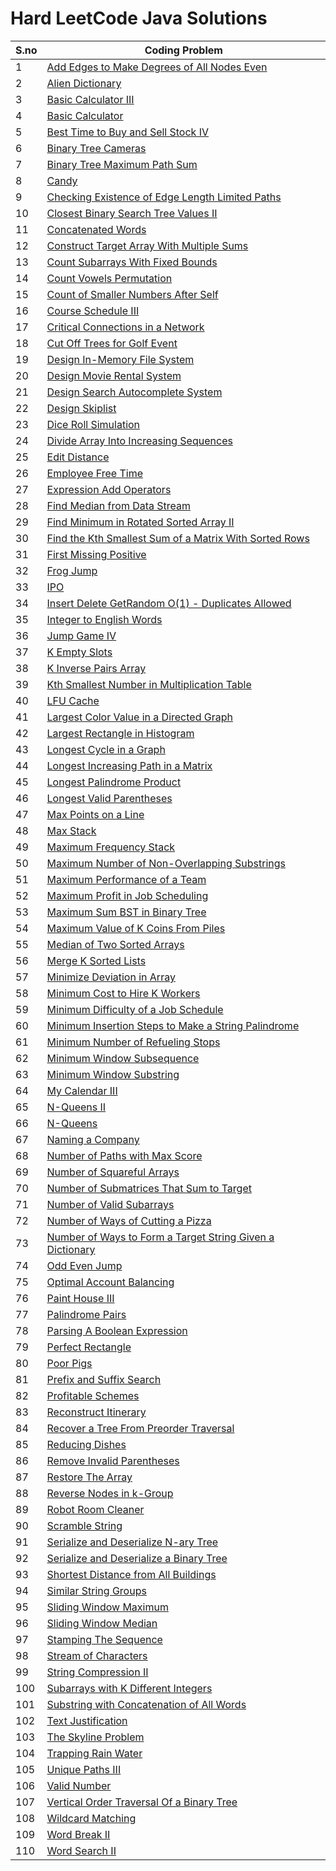 # Hard LeetCode Java Solutions 
S.no | Coding Problem 
--- | --- 
1 | [Add Edges to Make Degrees of All Nodes Even](https://github.com/varunu28/LeetCode-Java-Solutions/tree/master/Hard/Add%20Edges%20to%20Make%20Degrees%20of%20All%20Nodes%20Even.java)
2 | [Alien Dictionary](https://github.com/varunu28/LeetCode-Java-Solutions/tree/master/Hard/Alien%20Dictionary.java)
3 | [Basic Calculator III](https://github.com/varunu28/LeetCode-Java-Solutions/tree/master/Hard/Basic%20Calculator%20III.java)
4 | [Basic Calculator](https://github.com/varunu28/LeetCode-Java-Solutions/tree/master/Hard/Basic%20Calculator.java)
5 | [Best Time to Buy and Sell Stock IV](https://github.com/varunu28/LeetCode-Java-Solutions/tree/master/Hard/Best%20Time%20to%20Buy%20and%20Sell%20Stock%20IV.java)
6 | [Binary Tree Cameras](https://github.com/varunu28/LeetCode-Java-Solutions/tree/master/Hard/Binary%20Tree%20Cameras.java)
7 | [Binary Tree Maximum Path Sum](https://github.com/varunu28/LeetCode-Java-Solutions/tree/master/Hard/Binary%20Tree%20Maximum%20Path%20Sum.java)
8 | [Candy](https://github.com/varunu28/LeetCode-Java-Solutions/tree/master/Hard/Candy.java)
9 | [Checking Existence of Edge Length Limited Paths](https://github.com/varunu28/LeetCode-Java-Solutions/tree/master/Hard/Checking%20Existence%20of%20Edge%20Length%20Limited%20Paths.java)
10 | [Closest Binary Search Tree Values II](https://github.com/varunu28/LeetCode-Java-Solutions/tree/master/Hard/Closest%20Binary%20Search%20Tree%20Values%20II.java)
11 | [Concatenated Words](https://github.com/varunu28/LeetCode-Java-Solutions/tree/master/Hard/Concatenated%20Words.java)
12 | [Construct Target Array With Multiple Sums](https://github.com/varunu28/LeetCode-Java-Solutions/tree/master/Hard/Construct%20Target%20Array%20With%20Multiple%20Sums.java)
13 | [Count Subarrays With Fixed Bounds](https://github.com/varunu28/LeetCode-Java-Solutions/tree/master/Hard/Count%20Subarrays%20With%20Fixed%20Bounds.java)
14 | [Count Vowels Permutation](https://github.com/varunu28/LeetCode-Java-Solutions/tree/master/Hard/Count%20Vowels%20Permutation.java)
15 | [Count of Smaller Numbers After Self](https://github.com/varunu28/LeetCode-Java-Solutions/tree/master/Hard/Count%20of%20Smaller%20Numbers%20After%20Self.java)
16 | [Course Schedule III](https://github.com/varunu28/LeetCode-Java-Solutions/tree/master/Hard/Course%20Schedule%20III.java)
17 | [Critical Connections in a Network](https://github.com/varunu28/LeetCode-Java-Solutions/tree/master/Hard/Critical%20Connections%20in%20a%20Network.java)
18 | [Cut Off Trees for Golf Event](https://github.com/varunu28/LeetCode-Java-Solutions/tree/master/Hard/Cut%20Off%20Trees%20for%20Golf%20Event.java)
19 | [Design In-Memory File System](https://github.com/varunu28/LeetCode-Java-Solutions/tree/master/Hard/Design%20In-Memory%20File%20System.java)
20 | [Design Movie Rental System](https://github.com/varunu28/LeetCode-Java-Solutions/tree/master/Hard/Design%20Movie%20Rental%20System.java)
21 | [Design Search Autocomplete System](https://github.com/varunu28/LeetCode-Java-Solutions/tree/master/Hard/Design%20Search%20Autocomplete%20System.java)
22 | [Design Skiplist](https://github.com/varunu28/LeetCode-Java-Solutions/tree/master/Hard/Design%20Skiplist.java)
23 | [Dice Roll Simulation](https://github.com/varunu28/LeetCode-Java-Solutions/tree/master/Hard/Dice%20Roll%20Simulation.java)
24 | [Divide Array Into Increasing Sequences](https://github.com/varunu28/LeetCode-Java-Solutions/tree/master/Hard/Divide%20Array%20Into%20Increasing%20Sequences.java)
25 | [Edit Distance](https://github.com/varunu28/LeetCode-Java-Solutions/tree/master/Hard/Edit%20Distance.java)
26 | [Employee Free Time](https://github.com/varunu28/LeetCode-Java-Solutions/tree/master/Hard/Employee%20Free%20Time.java)
27 | [Expression Add Operators](https://github.com/varunu28/LeetCode-Java-Solutions/tree/master/Hard/Expression%20Add%20Operators.java)
28 | [Find Median from Data Stream](https://github.com/varunu28/LeetCode-Java-Solutions/tree/master/Hard/Find%20Median%20from%20Data%20Stream.java)
29 | [Find Minimum in Rotated Sorted Array II](https://github.com/varunu28/LeetCode-Java-Solutions/tree/master/Hard/Find%20Minimum%20in%20Rotated%20Sorted%20Array%20II.java)
30 | [Find the Kth Smallest Sum of a Matrix With Sorted Rows](https://github.com/varunu28/LeetCode-Java-Solutions/tree/master/Hard/Find%20the%20Kth%20Smallest%20Sum%20of%20a%20Matrix%20With%20Sorted%20Rows.java)
31 | [First Missing Positive](https://github.com/varunu28/LeetCode-Java-Solutions/tree/master/Hard/First%20Missing%20Positive.java)
32 | [Frog Jump](https://github.com/varunu28/LeetCode-Java-Solutions/tree/master/Hard/Frog%20Jump.java)
33 | [IPO](https://github.com/varunu28/LeetCode-Java-Solutions/tree/master/Hard/IPO.java)
34 | [Insert Delete GetRandom O(1) - Duplicates Allowed](https://github.com/varunu28/LeetCode-Java-Solutions/tree/master/Hard/Insert%20Delete%20GetRandom%20O(1)%20-%20Duplicates%20Allowed.java)
35 | [Integer to English Words](https://github.com/varunu28/LeetCode-Java-Solutions/tree/master/Hard/Integer%20to%20English%20Words.java)
36 | [Jump Game IV](https://github.com/varunu28/LeetCode-Java-Solutions/tree/master/Hard/Jump%20Game%20IV.java)
37 | [K Empty Slots](https://github.com/varunu28/LeetCode-Java-Solutions/tree/master/Hard/K%20Empty%20Slots.java)
38 | [K Inverse Pairs Array](https://github.com/varunu28/LeetCode-Java-Solutions/tree/master/Hard/K%20Inverse%20Pairs%20Array.java)
39 | [Kth Smallest Number in Multiplication Table](https://github.com/varunu28/LeetCode-Java-Solutions/tree/master/Hard/Kth%20Smallest%20Number%20in%20Multiplication%20Table.java)
40 | [LFU Cache](https://github.com/varunu28/LeetCode-Java-Solutions/tree/master/Hard/LFU%20Cache.java)
41 | [Largest Color Value in a Directed Graph](https://github.com/varunu28/LeetCode-Java-Solutions/tree/master/Hard/Largest%20Color%20Value%20in%20a%20Directed%20Graph.java)
42 | [Largest Rectangle in Histogram](https://github.com/varunu28/LeetCode-Java-Solutions/tree/master/Hard/Largest%20Rectangle%20in%20Histogram.java)
43 | [Longest Cycle in a Graph](https://github.com/varunu28/LeetCode-Java-Solutions/tree/master/Hard/Longest%20Cycle%20in%20a%20Graph.java)
44 | [Longest Increasing Path in a Matrix](https://github.com/varunu28/LeetCode-Java-Solutions/tree/master/Hard/Longest%20Increasing%20Path%20in%20a%20Matrix.java)
45 | [Longest Palindrome Product](https://github.com/varunu28/LeetCode-Java-Solutions/tree/master/Hard/Longest%20Palindrome%20Product.java)
46 | [Longest Valid Parentheses](https://github.com/varunu28/LeetCode-Java-Solutions/tree/master/Hard/Longest%20Valid%20Parentheses.java)
47 | [Max Points on a Line](https://github.com/varunu28/LeetCode-Java-Solutions/tree/master/Hard/Max%20Points%20on%20a%20Line.java)
48 | [Max Stack](https://github.com/varunu28/LeetCode-Java-Solutions/tree/master/Hard/Max%20Stack.java)
49 | [Maximum Frequency Stack](https://github.com/varunu28/LeetCode-Java-Solutions/tree/master/Hard/Maximum%20Frequency%20Stack.java)
50 | [Maximum Number of Non-Overlapping Substrings](https://github.com/varunu28/LeetCode-Java-Solutions/tree/master/Hard/Maximum%20Number%20of%20Non-Overlapping%20Substrings.java)
51 | [Maximum Performance of a Team](https://github.com/varunu28/LeetCode-Java-Solutions/tree/master/Hard/Maximum%20Performance%20of%20a%20Team.java)
52 | [Maximum Profit in Job Scheduling](https://github.com/varunu28/LeetCode-Java-Solutions/tree/master/Hard/Maximum%20Profit%20in%20Job%20Scheduling.java)
53 | [Maximum Sum BST in Binary Tree](https://github.com/varunu28/LeetCode-Java-Solutions/tree/master/Hard/Maximum%20Sum%20BST%20in%20Binary%20Tree.java)
54 | [Maximum Value of K Coins From Piles](https://github.com/varunu28/LeetCode-Java-Solutions/tree/master/Hard/Maximum%20Value%20of%20K%20Coins%20From%20Piles.java)
55 | [Median of Two Sorted Arrays](https://github.com/varunu28/LeetCode-Java-Solutions/tree/master/Hard/Median%20of%20Two%20Sorted%20Arrays.java)
56 | [Merge K Sorted Lists](https://github.com/varunu28/LeetCode-Java-Solutions/tree/master/Hard/Merge%20K%20Sorted%20Lists.java)
57 | [Minimize Deviation in Array](https://github.com/varunu28/LeetCode-Java-Solutions/tree/master/Hard/Minimize%20Deviation%20in%20Array.java)
58 | [Minimum Cost to Hire K Workers](https://github.com/varunu28/LeetCode-Java-Solutions/tree/master/Hard/Minimum%20Cost%20to%20Hire%20K%20Workers.java)
59 | [Minimum Difficulty of a Job Schedule](https://github.com/varunu28/LeetCode-Java-Solutions/tree/master/Hard/Minimum%20Difficulty%20of%20a%20Job%20Schedule.java)
60 | [Minimum Insertion Steps to Make a String Palindrome](https://github.com/varunu28/LeetCode-Java-Solutions/tree/master/Hard/Minimum%20Insertion%20Steps%20to%20Make%20a%20String%20Palindrome.java)
61 | [Minimum Number of Refueling Stops](https://github.com/varunu28/LeetCode-Java-Solutions/tree/master/Hard/Minimum%20Number%20of%20Refueling%20Stops.java)
62 | [Minimum Window Subsequence](https://github.com/varunu28/LeetCode-Java-Solutions/tree/master/Hard/Minimum%20Window%20Subsequence.java)
63 | [Minimum Window Substring](https://github.com/varunu28/LeetCode-Java-Solutions/tree/master/Hard/Minimum%20Window%20Substring.java)
64 | [My Calendar III](https://github.com/varunu28/LeetCode-Java-Solutions/tree/master/Hard/My%20Calendar%20III.java)
65 | [N-Queens II](https://github.com/varunu28/LeetCode-Java-Solutions/tree/master/Hard/N-Queens%20II.java)
66 | [N-Queens](https://github.com/varunu28/LeetCode-Java-Solutions/tree/master/Hard/N-Queens.java)
67 | [Naming a Company](https://github.com/varunu28/LeetCode-Java-Solutions/tree/master/Hard/Naming%20a%20Company.java)
68 | [Number of Paths with Max Score](https://github.com/varunu28/LeetCode-Java-Solutions/tree/master/Hard/Number%20of%20Paths%20with%20Max%20Score.java)
69 | [Number of Squareful Arrays](https://github.com/varunu28/LeetCode-Java-Solutions/tree/master/Hard/Number%20of%20Squareful%20Arrays.java)
70 | [Number of Submatrices That Sum to Target](https://github.com/varunu28/LeetCode-Java-Solutions/tree/master/Hard/Number%20of%20Submatrices%20That%20Sum%20to%20Target.java)
71 | [Number of Valid Subarrays](https://github.com/varunu28/LeetCode-Java-Solutions/tree/master/Hard/Number%20of%20Valid%20Subarrays.java)
72 | [Number of Ways of Cutting a Pizza](https://github.com/varunu28/LeetCode-Java-Solutions/tree/master/Hard/Number%20of%20Ways%20of%20Cutting%20a%20Pizza.java)
73 | [Number of Ways to Form a Target String Given a Dictionary](https://github.com/varunu28/LeetCode-Java-Solutions/tree/master/Hard/Number%20of%20Ways%20to%20Form%20a%20Target%20String%20Given%20a%20Dictionary.java)
74 | [Odd Even Jump](https://github.com/varunu28/LeetCode-Java-Solutions/tree/master/Hard/Odd%20Even%20Jump.java)
75 | [Optimal Account Balancing](https://github.com/varunu28/LeetCode-Java-Solutions/tree/master/Hard/Optimal%20Account%20Balancing.java)
76 | [Paint House III](https://github.com/varunu28/LeetCode-Java-Solutions/tree/master/Hard/Paint%20House%20III.java)
77 | [Palindrome Pairs](https://github.com/varunu28/LeetCode-Java-Solutions/tree/master/Hard/Palindrome%20Pairs.java)
78 | [Parsing A Boolean Expression](https://github.com/varunu28/LeetCode-Java-Solutions/tree/master/Hard/Parsing%20A%20Boolean%20Expression.java)
79 | [Perfect Rectangle](https://github.com/varunu28/LeetCode-Java-Solutions/tree/master/Hard/Perfect%20Rectangle.java)
80 | [Poor Pigs](https://github.com/varunu28/LeetCode-Java-Solutions/tree/master/Hard/Poor%20Pigs.java)
81 | [Prefix and Suffix Search](https://github.com/varunu28/LeetCode-Java-Solutions/tree/master/Hard/Prefix%20and%20Suffix%20Search.java)
82 | [Profitable Schemes](https://github.com/varunu28/LeetCode-Java-Solutions/tree/master/Hard/Profitable%20Schemes.java)
83 | [Reconstruct Itinerary](https://github.com/varunu28/LeetCode-Java-Solutions/tree/master/Hard/Reconstruct%20Itinerary.java)
84 | [Recover a Tree From Preorder Traversal](https://github.com/varunu28/LeetCode-Java-Solutions/tree/master/Hard/Recover%20a%20Tree%20From%20Preorder%20Traversal.java)
85 | [Reducing Dishes](https://github.com/varunu28/LeetCode-Java-Solutions/tree/master/Hard/Reducing%20Dishes.java)
86 | [Remove Invalid Parentheses](https://github.com/varunu28/LeetCode-Java-Solutions/tree/master/Hard/Remove%20Invalid%20Parentheses.java)
87 | [Restore The Array](https://github.com/varunu28/LeetCode-Java-Solutions/tree/master/Hard/Restore%20The%20Array.java)
88 | [Reverse Nodes in k-Group](https://github.com/varunu28/LeetCode-Java-Solutions/tree/master/Hard/Reverse%20Nodes%20in%20k-Group.java)
89 | [Robot Room Cleaner](https://github.com/varunu28/LeetCode-Java-Solutions/tree/master/Hard/Robot%20Room%20Cleaner.java)
90 | [Scramble String](https://github.com/varunu28/LeetCode-Java-Solutions/tree/master/Hard/Scramble%20String.java)
91 | [Serialize and Deserialize N-ary Tree](https://github.com/varunu28/LeetCode-Java-Solutions/tree/master/Hard/Serialize%20and%20Deserialize%20N-ary%20Tree.java)
92 | [Serialize and Deserialize a Binary Tree](https://github.com/varunu28/LeetCode-Java-Solutions/tree/master/Hard/Serialize%20and%20Deserialize%20a%20Binary%20Tree.java)
93 | [Shortest Distance from All Buildings](https://github.com/varunu28/LeetCode-Java-Solutions/tree/master/Hard/Shortest%20Distance%20from%20All%20Buildings.java)
94 | [Similar String Groups](https://github.com/varunu28/LeetCode-Java-Solutions/tree/master/Hard/Similar%20String%20Groups.java)
95 | [Sliding Window Maximum](https://github.com/varunu28/LeetCode-Java-Solutions/tree/master/Hard/Sliding%20Window%20Maximum.java)
96 | [Sliding Window Median](https://github.com/varunu28/LeetCode-Java-Solutions/tree/master/Hard/Sliding%20Window%20Median.java)
97 | [Stamping The Sequence](https://github.com/varunu28/LeetCode-Java-Solutions/tree/master/Hard/Stamping%20The%20Sequence.java)
98 | [Stream of Characters](https://github.com/varunu28/LeetCode-Java-Solutions/tree/master/Hard/Stream%20of%20Characters.java)
99 | [String Compression II](https://github.com/varunu28/LeetCode-Java-Solutions/tree/master/Hard/String%20Compression%20II.java)
100 | [Subarrays with K Different Integers](https://github.com/varunu28/LeetCode-Java-Solutions/tree/master/Hard/Subarrays%20with%20K%20Different%20Integers.java)
101 | [Substring with Concatenation of All Words](https://github.com/varunu28/LeetCode-Java-Solutions/tree/master/Hard/Substring%20with%20Concatenation%20of%20All%20Words.java)
102 | [Text Justification](https://github.com/varunu28/LeetCode-Java-Solutions/tree/master/Hard/Text%20Justification.java)
103 | [The Skyline Problem](https://github.com/varunu28/LeetCode-Java-Solutions/tree/master/Hard/The%20Skyline%20Problem.java)
104 | [Trapping Rain Water](https://github.com/varunu28/LeetCode-Java-Solutions/tree/master/Hard/Trapping%20Rain%20Water.java)
105 | [Unique Paths III](https://github.com/varunu28/LeetCode-Java-Solutions/tree/master/Hard/Unique%20Paths%20III.java)
106 | [Valid Number](https://github.com/varunu28/LeetCode-Java-Solutions/tree/master/Hard/Valid%20Number.java)
107 | [Vertical Order Traversal Of a Binary Tree](https://github.com/varunu28/LeetCode-Java-Solutions/tree/master/Hard/Vertical%20Order%20Traversal%20Of%20a%20Binary%20Tree.java)
108 | [Wildcard Matching](https://github.com/varunu28/LeetCode-Java-Solutions/tree/master/Hard/Wildcard%20Matching.java)
109 | [Word Break II](https://github.com/varunu28/LeetCode-Java-Solutions/tree/master/Hard/Word%20Break%20II.java)
110 | [Word Search II](https://github.com/varunu28/LeetCode-Java-Solutions/tree/master/Hard/Word%20Search%20II.java)
